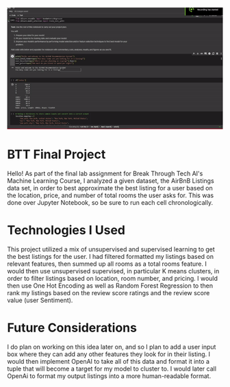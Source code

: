 ![](https://github.com/joewadk/BTT-FinalProject/blob/master/gif/btt.gif)

# BTT Final Project
Hello! As part of the final lab assignment for Break Through Tech AI's Machine Learning Course, I analyzed a given dataset, the AirBnB Listings data set, in order to best approximate the best listing for a user based on the location, price, and number of total rooms the user asks for. This was done over Jupyter Notebook, so be sure to run each cell chronologically.
# Technologies I Used
This project utilized a mix of unsupervised and supervised learning to get the best listings for the user. I had filtered formatted my listings based on relevant features, then summed up all rooms as a total rooms feature. I would then use unsupervised supervised, in particular K means clusters, in order to filter listings based on location, room number, and pricing. I would then use One Hot Encoding as well as Random Forest Regression to then rank my listings based on the review score ratings and the review score value (user Sentiment). 
# Future Considerations
I do plan on working on this idea later on, and so I plan to add a user input box where they can add any other features they look for in their listing. I would then implement OpenAI to take all of this data and format it into a tuple that will become a target for my model to cluster to. I would later call OpenAi to format my output listings into a more human-readable format.
